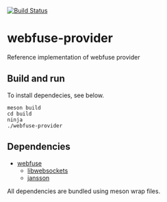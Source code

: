 [![Build Status](https://travis-ci.org/falk-werner/webfuse-provider.svg?branch=master)](https://travis-ci.org/falk-werner/webfuse-provider)

# webfuse-provider

Reference implementation of webfuse provider

## Build and run

To install dependecies, see below.

    meson build
    cd build
    ninja
    ./webfuse-provider

## Dependencies

- [webfuse](https://github.com/falk-werner/webfuse)
  - [libwebsockets](https://libwebsockets.org/)
  - [jansson](https://github.com/akheron/jansson)

All dependencies are bundled using meson wrap files.
